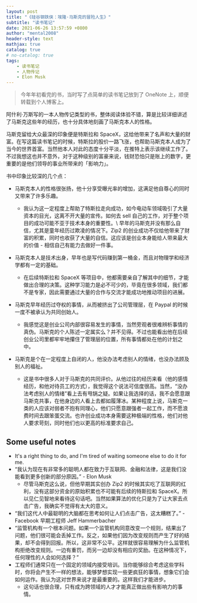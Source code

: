 ```yaml
---
layout: post
title: "《硅谷钢铁侠：埃隆·马斯克的冒险人生》"
subtitle: "读书笔记"
date: 2021-06-26 13:57:59 +0800
author: "mental2008"
header-style: text
mathjax: true
catalog: true
# no-catalog: true
tags:
    - 读书笔记
    - 人物传记
    - Elon Musk
---
```


> 今年年初看完的书，当时写了点简单的读书笔记放到了 OneNote 上，顺便转载到个人博客上。

阿什利·万斯写的一本人物传记类型的书，整体阅读体验不错，算是比较详细讲述了马斯克这些年的经历，也十分具体地刻画了马斯克本人的性格。

马斯克留给大众最深的印象便是特斯拉和 SpaceX，这给他带来了名声和大量的财富。在写这篇读书笔记的时候，特斯拉的股价一路飞涨，也帮助马斯克本人成为了当今的世界首富。当然他本人对此的态度十分平淡，在推特上表示该继续工作了。不过我想这也并不意外，对于这种级别的富豪来说，钱财恐怕只是账上的数字，更重要的是他们领导的事业所带来的「影响力」。

书中印象比较深的几个点：

* 马斯克本人的性格很张扬，他十分享受曝光率的增加，这满足他自尊心的同时又带来了许多乐趣。
    * 我认为这一定程度上帮助了特斯拉走向成功，如今电动车领域吸引了大量资本的目光，这离不开大量的宣传。如何去 sell 自己的工作，对于整个项目的成功可能不亚于技术本身的重要性。\\
    早年的马斯克并没有那么自信，尤其是童年经历过欺凌的情况下。Zip2 的创业成功不仅给他带来了财富的积累，同时也收获了大量的自信。这应该是创业本身能给人带来最大的价值 - 相信自己有能力去做好一件事。

* 马斯克本人是技术出身，早年也是写代码赚到第一桶金，而且对物理学和经济学都有一定的基础。
	* 在后续特斯拉和 SpaceX 等项目中，他都需要亲自了解其中的细节，才能做出合理的决策。这种学习能力是必不可少的，毕竟在很多领域，我们都不是专家，因此需要通过大量的合作与交流才能成功地推动项目的进展。

* 马斯克早年经历过夺权的事情，从而被挤出了公司管理层，在 Paypal 的时候一度不被承认为共同创始人。
	* 我感觉这是创业公司内部很容易发生的事情，当然旁观者很难辨析事情的真伪。马斯克的个人陈述一定属实么？并不见得。不过也能看出他在后续创业公司里都牢牢地攥住了管理层的位置，所有事情都处在他的计划之中。

* 马斯克是个在一定程度上自闭的人，他没办法考虑别人的情绪，也没办法顾及别人的福祉。
	* 这是书中很多人对于马斯克的共同评价。从他过往的经历来看（他的感情经历，和他对待员工的方式），我觉得这个说法可信度很高。当然，“没办法考虑别人的情绪”看上去有甩锅之疑。如果让我选择的话，我不会愿意跟马斯克共事，在他身边的人看上去都如履薄冰。某种程度上说，马斯克一类的人应该对弱者不抱有同理心，他们只愿意跟强者一起工作，而不愿浪费时间去跟笨蛋交流。也许创业成功本身需要这种极端的性格，他们对他人要求苛刻，同时他们也以更高的标准要求自己。

## Some useful notes

* It's a right thing to do, and I'm tired of waiting someone else to do it for me.
* “我认为现在有非常多的聪明人都在致力于互联网、金融和法律，这是我们没能看到更多创新的部分原因。” - Elon Musk
    * 尽管马斯克这么说，但他早期其实创办 Zip2 的时候其实吃了互联网的红利，没有这部分资金的原始积累也不可能有后续的特斯拉和 SpaceX。所以见仁见智地来看待这句话吧。当然如果算法的优化只是为了让大家去点击广告，我确实不觉得有太大的意义。
* “我们这代人中最聪明的大脑都在思考如何让人们点击广告，这太糟糕了。” - Facebook 早期工程师 Jeff Hammerbacher
* “监管机构有一个根本问题。如果一个监管机构同意改变一个规则，结果出了问题，他们很可能会丢掉工作。反之，如果他们因为改变规则而产生了好的结果，却不会得到回报。所以，这非常不公平。这样就很容易理解为什么监管机构拒绝改变规则。一边有重罚，而另一边却没有相应的奖励。在这种情况下，任何理性的人会如何选择？”
* 工程师们通常只在一个固定的领域内接受培训。当你能够综合考虑这些学科时，你将会产生不一样的想法，能够梦想实现一些更疯狂的事情，想象它们会如何运作。我认为这对世界来说才是最重要的。这样我们才能进步。
    * 这句话也很合理，只有成为跨领域的人才才能真正做出些有影响力的事情。
